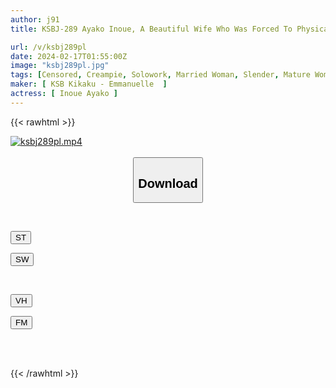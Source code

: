 ```yaml
---
author: j91
title: KSBJ-289 Ayako Inoue, A Beautiful Wife Who Was Forced To Physically Repay Her Husband's Debts

url: /v/ksbj289pl
date: 2024-02-17T01:55:00Z
image: "ksbj289pl.jpg"
tags: [Censored, Creampie, Solowork, Married Woman, Slender, Mature Woman, Drama	]
maker: [ KSB Kikaku - Emmanuelle  ]
actress: [ Inoue Ayako ]
---
```



{{< rawhtml >}}

<div class="video" data-videoid="6PJBb1blMAc9rGJ">
    <a href="javascript:;">
        <img src="/v/ksbj289pl/ksbj289pl.jpg" width="WIDTH" height="HEIGHT" alt="ksbj289pl.mp4" loading="lazy">
    </a>
</div>

<script type="text/javascript" src="https://j91.asia/asset/on-demand-st.js"></script>

<br>
  <link rel="stylesheet" href="https://j91.asia/asset/bs5.css">
  
  <center>
  <button class="btn btn-primary" type="button" data-bs-toggle="collapse" data-bs-target=".multi-collapse" aria-expanded="false" aria-controls="multiCollapseExample1 multiCollapseExample2"><h2>Download</h2></button></center>
</p>
<div class="row">
  <div class="col">
    <div class="collapse multi-collapse" id="multiCollapseExample1">
      <div class="card card-body">
	      	      <br>
<div class="buttons">  
<p><a href="https://streamtape.to/v/6PJBb1blMAc9rGJ" target="_blank"><button class="btn-hover color-3"><i class="fa fa-download"></i> ST</button></a></p>
<p><a href="https://cdnwish.com/omh8sluezfy9" target="_blank"><button class="btn-hover color-2"><i class="fa fa-download"></i> SW</button></a></p></div>
    </div>
  </div>
</div>
  <div class="col">
    <div class="collapse multi-collapse" id="multiCollapseExample2">
      <div class="card card-body">
	      <br>
<div class="buttons">
<p><a href="https://vidhidepro.com/f/lzitm0rjnky0"><button class="btn-hover color-9"><i class="fa fa-download"></i> VH</button></a></p>
<p><a href="https://filemoon.sx/d/umkxtjbqx37e"><button class="btn-hover color-8"><i class="fa fa-download"></i> FM</button></a></p></div>
<br><br>
      </div>
    </div>
  </div>
</div>

{{< /rawhtml >}}